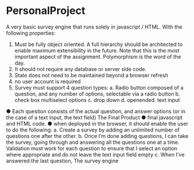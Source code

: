 PersonalProject
===============
A very basic survey engine that runs solely in javascript / HTML. With the following properties:
1. Must be fully object oriented. A full hierarchy should be architected to enable maximum
extensibility in the future. Note that this is the most important aspect of the assignment.
Polymorphism is the word of the day.
2. It should not require any database or server side code.
3. State does not need to be maintained beyond a browser refresh
4. no user account is required
5. Survey must support 4 question types:
a. Radio button composed
of a question, and any number of options, selectable via
a radio button
b. check box multiselect
options
c. drop down
d. openended.
text input

● Each question consists of the actual question, and answer options (or in the case of a
text input, the text field)
The Final Product
● final javascript and HTML code.
● when deployed in the browser, it should enable the user to do the following:
a. Create a survey by adding an unlimited number of questions one after the other.
b. Once I’m done adding questions, I can take the survey, going through and
answering all the questions one at a time. Validation must work for each question
to ensure that I select an option where appropriate and do not leave the text input
field empty
c. When I’ve answered the last question, The survey engine
